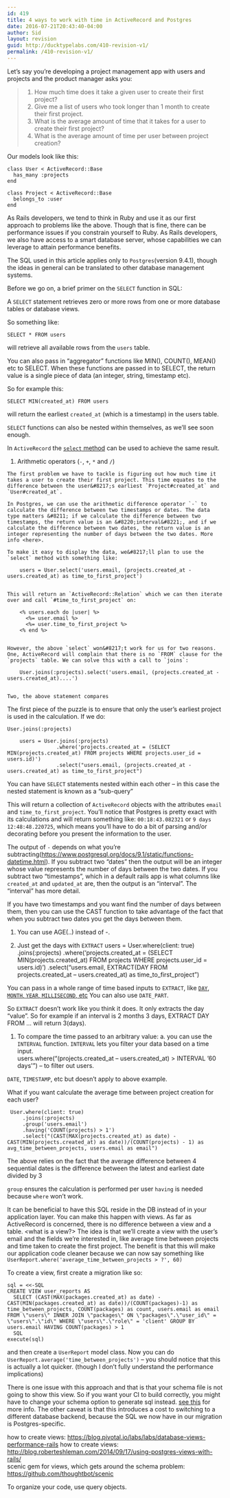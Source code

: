 ```yaml
---
id: 419
title: 4 ways to work with time in ActiveRecord and Postgres
date: 2016-07-21T20:43:40-04:00
author: Sid
layout: revision
guid: http://ducktypelabs.com/410-revision-v1/
permalink: /410-revision-v1/
---
```

Let&#8217;s say you&#8217;re developing a project management app with users and projects and the product manager asks you:

>   1. How much time does it take a given user to create their first project?
>   2. Give me a list of users who took longer than 1 month to create their first project.
>   3. What is the average amount of time that it takes for a user to create their first project?
>   4. What is the average amount of time per user between project creation?

Our models look like this:

    class User < ActiveRecord::Base
      has_many :projects
    end
    
    class Project < ActiveRecord::Base
      belongs_to :user
    end
    

As Rails developers, we tend to think in Ruby and use it as our first approach to problems like the above. Though that is fine, there can be performance issues if you constrain yourself to Ruby. As Rails developers, we also have access to a smart database server, whose capabilities we can leverage to attain performance benefits.

The SQL used in this article applies only to `Postgres`(version 9.4.1), though the ideas in general can be translated to other database management systems.

Before we go on, a brief primer on the `SELECT` function in SQL:

A `SELECT` statement retrieves zero or more rows from one or more database tables or database views.

So something like:

    SELECT * FROM users
    

will retrieve all available rows from the `users` table.

You can also pass in &#8220;aggregator&#8221; functions like MIN(), COUNT(), MEAN() etc to SELECT. When these functions are passed in to SELECT, the return value is a single piece of data (an integer, string, timestamp etc).

So for example this:

    SELECT MIN(created_at) FROM users
    

will return the earliest `created_at` (which is a timestamp) in the users table.

`SELECT` functions can also be nested within themselves, as we&#8217;ll see soon enough.

In `ActiveRecord` the [`select` method](http://api.rubyonrails.org/classes/ActiveRecord/QueryMethods.html#method-i-select) can be used to achieve the same result.

  1. Arithmetic operators (`-`, `+`, `*` and `/`)
    
    The first problem we have to tackle is figuring out how much time it takes a user to create their first project. This time equates to the difference between the user&#8217;s earliest `Project#created_at` and `User#created_at`.
    
    In Postgres, we can use the arithmetic difference operator `-` to calculate the difference between two timestamps or dates. The data type matters &#8211; if we calculate the difference between two timestamps, the return value is an &#8220;interval&#8221;, and if we calculate the difference between two dates, the return value is an integer representing the number of days between the two dates. More info <here>.
    
    To make it easy to display the data, we&#8217;ll plan to use the `select` method with something like:
    
        users = User.select('users.email, (projects.created_at - users.created_at) as time_to_first_project')
        
    
    This will return an `ActiveRecord::Relation` which we can then iterate over and call `#time_to_first_project` on:
    
        <% users.each do |user| %>
          <%= user.email %>
          <%= user.time_to_first_project %>
        <% end %>
        
    
    However, the above `select` won&#8217;t work for us for two reasons. One, ActiveRecord will complain that there is no `FROM` clause for the `projects` table. We can solve this with a call to `joins`:
    
        User.joins(:projects).select('users.email, (projects.created_at - users.created_at)....')
        
    
    Two, the above statement compares

The first piece of the puzzle is to ensure that only the user&#8217;s earliest project is used in the calculation. If we do:

    User.joins(:projects)
    
        users = User.joins(:projects)
                    .where('projects.created_at = (SELECT MIN(projects.created_at) FROM projects WHERE projects.user_id = users.id)')
                    .select("users.email, (projects.created_at - users.created_at) as time_to_first_project")
    

You can have `SELECT` statements nested within each other &#8211; in this case the nested statement is known as a &#8220;sub-query&#8221;

This will return a collection of `ActiveRecord` objects with the attributes `email` and `time_to_first_project`. You&#8217;ll notice that Postgres is pretty exact with its calculations and will return something like: `00:18:43.082321` or `9 days 12:48:48.220725`, which means you&#8217;ll have to do a bit of parsing and/or decorating before you present the information to the user.

The output of `-` depends on what you&#8217;re subtracting(https://www.postgresql.org/docs/9.1/static/functions-datetime.html). If you subtract two &#8220;dates&#8221; then the output will be an integer whose value represents the number of days between the two dates. If you subtract two &#8220;timestamps&#8221;, which in a default rails app is what columns like `created_at` and `updated_at` are, then the output is an &#8220;interval&#8221;. The &#8220;interval&#8221; has more detail.

If you have two timestamps and you want find the number of days between them, then you can use the CAST function to take advantage of the fact that when you subtract two dates you get the days between them.

  1. You can use AGE(..) instead of -.

  2. Just get the days with `EXTRACT` users = User.where(client: true) .joins(:projects) .where(&#8216;projects.created\_at = (SELECT MIN(projects.created\_at) FROM projects WHERE projects.user\_id = users.id)&#8217;) .select(&#8220;users.email, EXTRACT(DAY FROM projects.created\_at &#8211; users.created\_at) as time\_to\_first\_project&#8221;)

You can pass in a whole range of time based inputs to `EXTRACT`, like [`DAY`, `MONTH`, `YEAR`, `MILLISECOND`, etc](https://www.postgresql.org/docs/9.1/static/functions-datetime.html#FUNCTIONS-DATETIME-EXTRACT) You can also use `DATE_PART`.

So `EXTRACT` doesn&#8217;t work like you think it does. It only extracts the day &#8220;value&#8221;. So for example if an interval is 2 months 3 days, EXTRACT DAY FROM &#8230; will return 3(days).

  1. To compare the time passed to an arbitrary value: a. you can use the `INTERVAL` function. `INTERVAL` lets you filter your data based on a time input.  
    users.where(&#8220;(projects.created\_at &#8211; users.created\_at) > INTERVAL &#8217;60 days'&#8221;) &#8211; to filter out users.

`DATE`, `TIMESTAMP`, etc but doesn&#8217;t apply to above example.

What if you want calculate the average time between project creation for each user?

     User.where(client: true)
         .joins(:projects)
         .group('users.email')
         .having('COUNT(projects) > 1')
         .select("(CAST(MAX(projects.created_at) as date) - CAST(MIN(projects.created_at) as date))/(COUNT(projects) - 1) as avg_time_between_projects, users.email as email")
    

The above relies on the fact that the average difference between 4 sequential dates is the difference between the latest and earliest date divided by 3

`group` ensures the calculation is performed per user `having` is needed because `where` won&#8217;t work.

It can be beneficial to have this SQL reside in the DB instead of in your application layer. You can make this happen with views. As far as ActiveRecord is concerned, there is no difference between a view and a table. <what is a view?> The idea is that we&#8217;ll create a view with the user&#8217;s email and the fields we&#8217;re interested in, like average time between projects and time taken to create the first project. The benefit is that this will make our application code cleaner because we can now say something like `UserReport.where('average_time_between_projects > ?', 60)`

To create a view, first create a migration like so:

    sql = <<-SQL
    CREATE VIEW user_reports AS
      SELECT (CAST(MAX(packages.created_at) as date) - CAST(MIN(packages.created_at) as date))/(COUNT(packages)-1) as time_between_projects, COUNT(packages) as count, users.email as email FROM \"users\" INNER JOIN \"packages\" ON \"packages\".\"user_id\" = \"users\".\"id\" WHERE \"users\".\"role\" = 'client' GROUP BY users.email HAVING COUNT(packages) > 1    
      SQL
    execute(sql)
    

and then create a `UserReport` model class. Now you can do `UserReport.average('time_between_projects')` &#8211; you should notice that this is actually a lot quicker. (though I don&#8217;t fully understand the performance implications)

There is one issue with this approach and that is that your schema file is not going to show this view. So if you want your CI to build correctly, you might have to change your schema option to generate sql instead. [see this](http://edgeguides.rubyonrails.org/active_record_migrations.html#types-of-schema-dumps) for more info. The other caveat is that this introduces a cost to switching to a different database backend, because the SQL we now have in our migration is Postgres-specific.

how to create views: https://blog.pivotal.io/labs/labs/database-views-performance-rails how to create views: http://blog.roberteshleman.com/2014/09/17/using-postgres-views-with-rails/  
scenic gem for views, which gets around the schema problem: https://github.com/thoughtbot/scenic

To organize your code, use query objects.